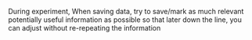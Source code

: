 During experiment,
When saving data, try to save/mark as much relevant potentially useful information 
as possible so that later down the line, you can adjust without re-repeating the information

